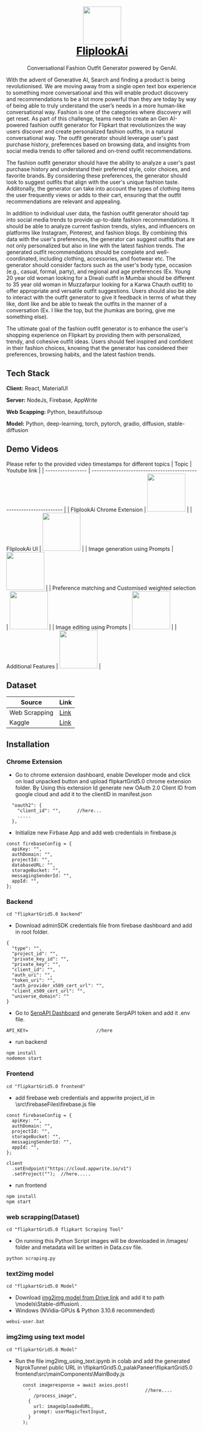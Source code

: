 <h1 align="center">
  <img src="https://cloud.appwrite.io/v1/storage/buckets/64de5752e52b4ff1afe1/files/64e1dba62bb9d158ccae/view?project=64de56dad1e7b4e01d6c&mode=admin" width="100"><br>
  <a href="https://github.com/Oza-Jeetkumar-Vishnubhai/flipkartGrid5.0_palakPaneer" style="color: black"><span>FliplookAi</span></a><br>
</h1>

<p align="center">
Conversational Fashion Outfit Generator powered by GenAI.
</p>
  
With the advent of Generative AI, Search and finding a product is being revolutionised. We are
moving away from a single open text box experience to something more conversational and this
will enable product discovery and recommendations to be a lot more powerful than they are
today by way of being able to truly understand the user’s needs in a more human-like
conversational way. Fashion is one of the categories where discovery will get reset.
As part of this challenge, teams need to create an Gen AI-powered fashion outfit generator for
Flipkart that revolutionizes the way users discover and create personalized fashion outfits, in a
natural conversational way. The outfit generator should leverage user's past purchase history,
preferences based on browsing data, and insights from social media trends to offer tailored and
on-trend outfit recommendations.

The fashion outfit generator should have the ability to analyze a user's past purchase history and
understand their preferred style, color choices, and favorite brands. By considering these
preferences, the generator should look to suggest outfits that align with the user's unique fashion
taste. Additonally, the generator can take into account the types of clothing items the user
frequently views or adds to their cart, ensuring that the outfit recommendations are relevant and
appealing.

In addition to individual user data, the fashion outfit generator should tap into social media
trends to provide up-to-date fashion recommendations. It should be able to analyze current
fashion trends, styles, and influencers on platforms like Instagram, Pinterest, and fashion
blogs. By combining this data with the user's preferences, the generator can suggest outfits
that are not only personalized but also in line with the latest fashion trends.
The generated outfit recommendations should be complete and well-coordinated, including
clothing, accessories, and footwear etc. The generator should consider factors such as the user's
body type, occasion (e.g., casual, formal, party), and regional and age preferences (Ex. Young 20
year old woman looking for a Diwali outfit in Mumbai should be different to 35 year old woman in
Muzzafarpur looking for a Karwa Chauth outfit) to offer appropriate and versatile outfit
suggestions. Users should also be able to interact with the outfit generator to give it feedback in
terms of what they like, dont like and be able to tweak the outfits in the manner of a conversation
(Ex. I like the top, but the jhumkas are boring, give me something else).

The ultimate goal of the fashion outfit generator is to enhance the user's shopping experience on
Flipkart by providing them with personalized, trendy, and cohesive outfit ideas. Users should feel
inspired and confident in their fashion choices, knowing that the generator has considered their
preferences, browsing habits, and the latest fashion trends.


## Tech Stack

**Client:** React, MaterialUI

**Server:** NodeJs, Firebase, AppWrite

**Web Scapping:** Python, beautifulsoup

**Model:** Python, deep-learning, torch, pytorch, gradio, diffusion, stable-diffusion


## Demo Videos
Please refer to the provided video timestamps for different topics
| Topic             | Youtube link                                                                |
| ----------------- | ------------------------------------------------------------------ |
| FliplookAi Chrome Extension | <a href="https://www.youtube.com/watch?v=l6OxSYhazdE&t=0s"><img src="https://cloud.appwrite.io/v1/storage/buckets/64de5752e52b4ff1afe1/files/64e1e1ea3343cd8d3faf/view?project=64de56dad1e7b4e01d6c&mode=admin" width="100"></a> |
| FliplookAi UI | <a href="https://www.youtube.com/watch?v=l6OxSYhazdE&t=30s"><img src="https://cloud.appwrite.io/v1/storage/buckets/64de5752e52b4ff1afe1/files/64e1e1ea3343cd8d3faf/view?project=64de56dad1e7b4e01d6c&mode=admin" width="100"></a> |
| Image generation using Prompts | <a href="https://www.youtube.com/watch?v=l6OxSYhazdE&t=52s"><img src="https://cloud.appwrite.io/v1/storage/buckets/64de5752e52b4ff1afe1/files/64e1e1ea3343cd8d3faf/view?project=64de56dad1e7b4e01d6c&mode=admin" width="100"></a> |
| Preference matching and Customised weighted selection | <a href="https://www.youtube.com/watch?v=l6OxSYhazdE&t=104s"><img src="https://cloud.appwrite.io/v1/storage/buckets/64de5752e52b4ff1afe1/files/64e1e1ea3343cd8d3faf/view?project=64de56dad1e7b4e01d6c&mode=admin" width="100"></a> |
| Image editing using Prompts | <a href="https://www.youtube.com/watch?v=l6OxSYhazdE&t=195s"><img src="https://cloud.appwrite.io/v1/storage/buckets/64de5752e52b4ff1afe1/files/64e1e1ea3343cd8d3faf/view?project=64de56dad1e7b4e01d6c&mode=admin" width="100"></a> |
| Additional Features | <a href="https://www.youtube.com/watch?v=l6OxSYhazdE&t=222s"><img src="https://cloud.appwrite.io/v1/storage/buckets/64de5752e52b4ff1afe1/files/64e1e1ea3343cd8d3faf/view?project=64de56dad1e7b4e01d6c&mode=admin" width="100"></a> |
## Dataset
|    Source    | Link                                                                |
| ----------------- | ------------------------------------------------------------------ |
| Web Scrapping | <a href="https://drive.google.com/drive/folders/1PDdAFBkClbyAeectIvL4PNzwWId1WmWI?usp=sharing">Link</a> |
| Kaggle | <a href="https://www.kaggle.com/datasets/paramaggarwal/fashion-product-images-dataset">Link</a> |

## Installation
### Chrome Extension
- Go to chrome extension dashboard, enable Developer mode and click on load unpacked button and upload flipkartGrid5.0 chrome extension folder. By Using this extension Id generate new OAuth 2.0 Client ID from google cloud and add it to the clientID in manifest.json
```
  "oauth2": {
    "client_id": "",      //here...
    .....
  },
```
- Initialize new Firbase App and add web credentials in firebase.js
```
const firebaseConfig = {
  apiKey: "",
  authDomain: "",
  projectId: "",
  databaseURL: "",
  storageBucket: "",
  messagingSenderId: "",
  appId: "",
};
```
### Backend
```
cd "flipkartGrid5.0 backend"
```
- Download adminSDK credentials file from firebase dashboard and add in root folder.
```
{
  "type": "",
  "project_id": "",
  "private_key_id": "",
  "private_key": "",
  "client_id": "",
  "auth_uri": "",
  "token_uri": "",
  "auth_provider_x509_cert_url": "",
  "client_x509_cert_url": "",
  "universe_domain": ""
}
``` 
- Go to <a href="https://serpapi.com/">SerpAPI Dashboard</a> and generate SerpAPI token and add it .env file.
```
API_KEY=                         //here
```
- run backend
```
npm install
nodemon start
```
### Frontend
```
cd "flipkartGrid5.0 frontend"
```
- add firebase web credentials and appwrite project_id in \src\firebaseFiles\firebase.js file
```
const firebaseConfig = {
  apiKey: "",
  authDomain: "",
  projectId: "",
  storageBucket: "",
  messagingSenderId: "",
  appId: "",
};

client
  .setEndpoint("https://cloud.appwrite.io/v1")
  .setProject("");  //here.....
```
- run frontend
```
npm install
npm start
```
### web scrapping(Dataset)
```
cd "flipkartGrid5.0 flipkart Scraping Tool"
```
- On running this Python Script images will be downloaded in /images/ folder and metadata will be written in Data.csv file.
```
python scraping.py
```
### text2img model
```
cd "flipkartGrid5.0 Model"
```
- Download <a href="https://drive.google.com/file/d/1FQmmy6wAJz0XzJj50nAc3nF_tbIMoOT7/view?usp=sharing">img2img model from Drive link</a> and add it to path \models\Stable-diffusion\ .
- Windows (NVidia-GPUs & Python 3.10.6 recommended)
```
webui-user.bat
```
### img2img using text model
```
cd "flipkartGrid5.0 Model"
```
- Run the file img2img_using_text.ipynb in colab and add the generated NgrokTunnel public URL in \flipkartGrid5.0_palakPaneer\flipkartGrid5.0 frontend\src\mainComponents\MainBody.js
```
      const imageresponse = await axios.post(
        "                                          //here....
          /process_image",
        {
          url: imageUploadedURL,
          prompt: userMagicTextInput,
        }
      );
``` 
